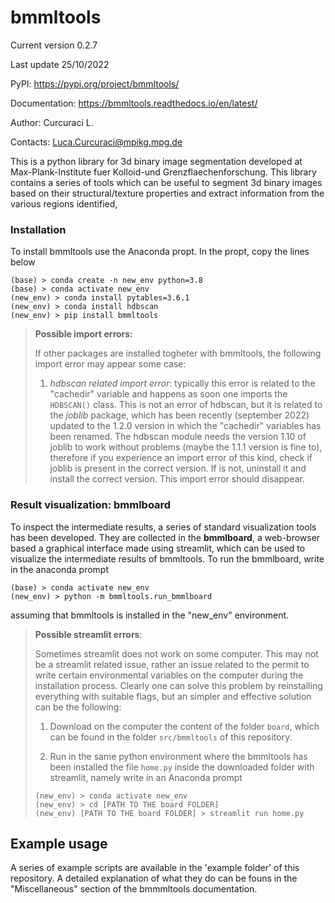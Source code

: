 # bmmltools

Current version 0.2.7

Last update 25/10/2022

PyPI: https://pypi.org/project/bmmltools/

Documentation: https://bmmltools.readthedocs.io/en/latest/

Author: Curcuraci L.

Contacts: Luca.Curcuraci@mpikg.mpg.de


This is a python library for 3d binary image segmentation developed at Max-Plank-Institute fuer Kolloid-und 
Grenzflaechenforschung. This library contains a series of tools which can be useful to segment 3d binary images
based on their structural/texture properties and extract information from the various regions identified,

### Installation

To install bmmltools use the Anaconda propt. In the propt, copy the lines below

```
(base) > conda create -n new_env python=3.8
(base) > conda activate new_env
(new_env) > conda install pytables=3.6.1
(new_env) > conda install hdbscan
(new_env) > pip install bmmltools
```

> **Possible import errors:**
> 
> If other packages are installed togheter with bmmltools, the following import error may appear some case:
> 
> 1. *hdbscan related import error*: typically this error is related to the "cachedir" variable and happens as soon one
>    imports the ```HDBSCAN()``` class. This is not an error of hdbscan, but it is related to the *joblib* package, which
>    has been recently (september 2022) updated to the 1.2.0 version in which the "cachedir" variables has been renamed.
>    The hdbscan module needs the version 1.10 of joblib to work without problems (maybe the 1.1.1 version is fine to),
>    therefore if you experience an import error of this kind, check if joblib is present in the correct version. If is 
>    not, uninstall it and install the correct version. This import error should disappear.

### Result visualization: bmmlboard

To inspect the intermediate results, a series of standard visualization tools has been developed. They are collected
in the **bmmlboard**, a web-browser based a graphical interface made using streamlit, which can be used to visualize 
the intermediate  results of bmmltools. To run the bmmlboard, write in the anaconda prompt

```
(base) > conda activate new_env
(new_env) > python -m bmmltools.run_bmmlboard
```

assuming that bmmltools is installed in the "new_env" environment.

> **Possible streamlit errors**:
> 
> Sometimes streamlit does not work on some computer. This may not be a streamlit related issue, rather an issue related
> to the permit to write certain environmental variables on the computer during the installation process. Clearly one
> can solve this problem by reinstalling everything with suitable flags, but an simpler and effective solution can be 
> the following:
> 
> 1. Download on the computer the content of the folder ``board``, which can be found in the folder ``src/bmmltools`` of
>    this repository.
> 
> 2. Run in the same python environment where the bmmltools has been installed the file ``home.py`` inside the 
>    downloaded folder with streamlit, namely write in an Anaconda prompt 
> 
>   ```
>   (new_env) > conda activate new_env
>   (new_env) > cd [PATH TO THE board FOLDER]
>   (new_env) [PATH TO THE board FOLDER] > streamlit run home.py
>   ```

## Example usage

A series of example scripts are available in the 'example folder' of this repository. A detailed explanation of what
they do can be founs in the "Miscellaneous" section of the bmmmltools documentation.